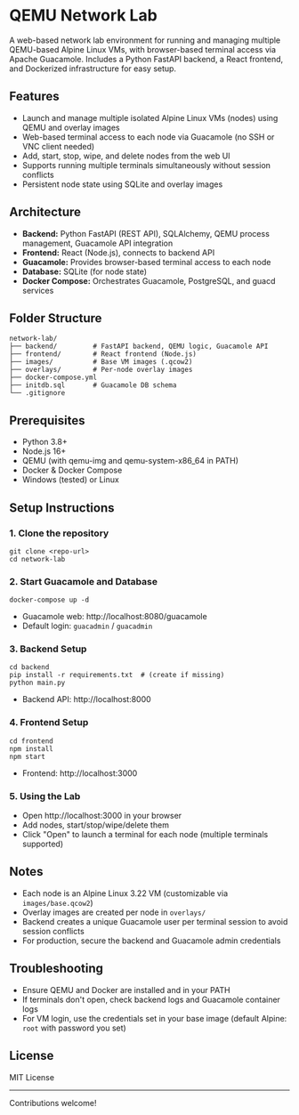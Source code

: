 # QEMU Network Lab

A web-based network lab environment for running and managing multiple QEMU-based Alpine Linux VMs, with browser-based terminal access via Apache Guacamole. Includes a Python FastAPI backend, a React frontend, and Dockerized infrastructure for easy setup.

## Features
- Launch and manage multiple isolated Alpine Linux VMs (nodes) using QEMU and overlay images
- Web-based terminal access to each node via Guacamole (no SSH or VNC client needed)
- Add, start, stop, wipe, and delete nodes from the web UI
- Supports running multiple terminals simultaneously without session conflicts
- Persistent node state using SQLite and overlay images

## Architecture
- **Backend:** Python FastAPI (REST API), SQLAlchemy, QEMU process management, Guacamole API integration
- **Frontend:** React (Node.js), connects to backend API
- **Guacamole:** Provides browser-based terminal access to each node
- **Database:** SQLite (for node state)
- **Docker Compose:** Orchestrates Guacamole, PostgreSQL, and guacd services

## Folder Structure
```
network-lab/
├── backend/         # FastAPI backend, QEMU logic, Guacamole API
├── frontend/        # React frontend (Node.js)
├── images/          # Base VM images (.qcow2)
├── overlays/        # Per-node overlay images
├── docker-compose.yml
├── initdb.sql       # Guacamole DB schema
└── .gitignore
```

## Prerequisites
- Python 3.8+
- Node.js 16+
- QEMU (with qemu-img and qemu-system-x86_64 in PATH)
- Docker & Docker Compose
- Windows (tested) or Linux

## Setup Instructions

### 1. Clone the repository
```
git clone <repo-url>
cd network-lab
```

### 2. Start Guacamole and Database
```
docker-compose up -d
```
- Guacamole web: http://localhost:8080/guacamole
- Default login: `guacadmin` / `guacadmin`

### 3. Backend Setup
```
cd backend
pip install -r requirements.txt  # (create if missing)
python main.py
```
- Backend API: http://localhost:8000

### 4. Frontend Setup
```
cd frontend
npm install
npm start
```
- Frontend: http://localhost:3000

### 5. Using the Lab
- Open http://localhost:3000 in your browser
- Add nodes, start/stop/wipe/delete them
- Click "Open" to launch a terminal for each node (multiple terminals supported)

## Notes
- Each node is an Alpine Linux 3.22 VM (customizable via `images/base.qcow2`)
- Overlay images are created per node in `overlays/`
- Backend creates a unique Guacamole user per terminal session to avoid session conflicts
- For production, secure the backend and Guacamole admin credentials

## Troubleshooting
- Ensure QEMU and Docker are installed and in your PATH
- If terminals don't open, check backend logs and Guacamole container logs
- For VM login, use the credentials set in your base image (default Alpine: `root` with password you set)

## License
MIT License

---
Contributions welcome!